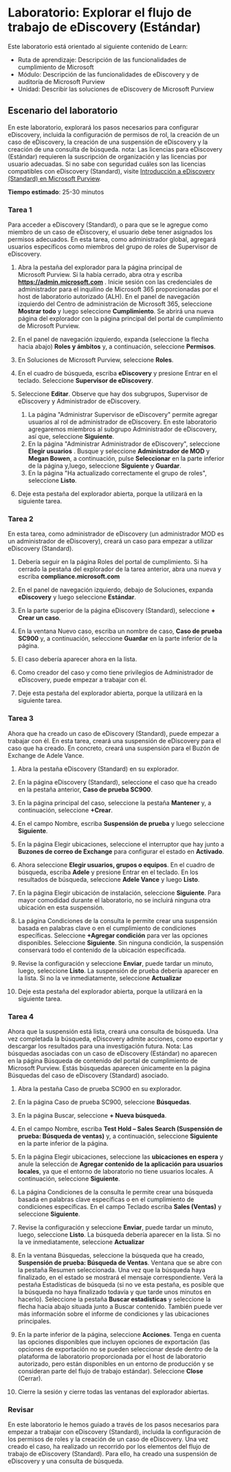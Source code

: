 <!---
---
Laboratorio: Título: "Exploración del flujo de trabajo de eDiscovery (estándar)" Ruta de aprendizaje/Módulo/Unidad: "Ruta de aprendizaje: Descripción de las funcionalidades de cumplimiento de Microsoft; Módulo 5: Descripción de las funcionalidades de eDiscovery y de auditoría de Microsoft Purview; Unidad 2: Descripción de las soluciones de eDiscovery en Microsoft 365"
---
--->

# Laboratorio: Explorar el flujo de trabajo de eDiscovery (Estándar)

Este laboratorio está orientado al siguiente contenido de Learn:

- Ruta de aprendizaje: Descripción de las funcionalidades de cumplimiento de Microsoft
- Módulo: Descripción de las funcionalidades de eDiscovery y de auditoría de Microsoft Purview
- Unidad: Describir las soluciones de eDiscovery de Microsoft Purview

## Escenario del laboratorio

En este laboratorio, explorará los pasos necesarios para configurar eDiscovery, incluida la configuración de permisos de rol, la creación de un caso de eDiscovery, la creación de una suspensión de eDiscovery y la creación de una consulta de búsqueda.  nota: Las licencias para eDiscovery (Estándar) requieren la suscripción de organización y las licencias por usuario adecuadas. Si no sabe con seguridad cuáles son las licencias compatibles con eDiscovery (Standard), visite [Introducción a eDiscovery (Standard) en Microsoft Purview](https://docs.microsoft.com/microsoft-365/compliance/get-started-core-ediscovery?view=o365-worldwide).

**Tiempo estimado**: 25-30 minutos

### Tarea 1

Para acceder a eDiscovery (Standard), o para que se le agregue como miembro de un caso de eDiscovery, el usuario debe tener asignados los permisos adecuados. En esta tarea, como administrador global, agregará usuarios específicos como miembros del grupo de roles de Supervisor de eDiscovery.

1. Abra la pestaña del explorador para la página principal de Microsoft Purview.  Si la había cerrado, abra otra y escriba **https://admin.microsoft.com** . Inicie sesión con las credenciales de administrador para el inquilino de Microsoft 365 proporcionadas por el host de laboratorio autorizado (ALH). En el panel de navegación izquierdo del Centro de administración de Microsoft 365, seleccione **Mostrar todo** y luego seleccione **Cumplimiento**.  Se abrirá una nueva página del explorador con la página principal del portal de cumplimiento de Microsoft Purview.  


1. En el panel de navegación izquierdo, expanda (seleccione la flecha hacia abajo) **Roles y ámbitos** y, a continuación, seleccione **Permisos**.

1. En Soluciones de Microsoft Purview, seleccione **Roles**.

1. En el cuadro de búsqueda, escriba **eDiscovery** y presione Entrar en el teclado.  Seleccione **Supervisor de eDiscovery**.

1. Seleccione **Editar**.  Observe que hay dos subgrupos, Supervisor de eDiscovery y Administrador de eDiscovery.  
    1. La página "Administrar Supervisor de eDiscovery" permite agregar usuarios al rol de administrador de eDiscovery. En este laboratorio agregaremos miembros al subgrupo Administrador de eDiscovery, así que, seleccione **Siguiente**.
    1. En la página "Administrar Administrador de eDiscovery", seleccione **Elegir usuarios** . Busque y seleccione **Administrador de MOD** y **Megan Bowen**, a continuación, pulse **Seleccionar** en la parte inferior de la página y,luego, seleccione **Siguiente** y **Guardar**.
    1. En la página "Ha actualizado correctamente el grupo de roles", seleccione **Listo**.

1. Deje esta pestaña del explorador abierta, porque la utilizará en la siguiente tarea.

### Tarea 2

En esta tarea, como administrador de eDiscovery (un administrador MOD es un administrador de eDiscovery), creará un caso para empezar a utilizar eDiscovery (Standard).

1. Debería seguir en la página Roles del portal de cumplimiento. Si ha cerrado la pestaña del explorador de la tarea anterior, abra una nueva y escriba **compliance.microsoft.com**

1. En el panel de navegación izquierdo, debajo de Soluciones, expanda **eDiscovery** y luego seleccione **Estándar**.

1. En la parte superior de la página eDiscovery (Standard), seleccione **+ Crear un caso**.

1. En la ventana Nuevo caso, escriba un nombre de caso, **Caso de prueba SC900** y, a continuación, seleccione **Guardar** en la parte inferior de la página.

1. El caso debería aparecer ahora en la lista.

1. Como creador del caso y como tiene privilegios de Administrador de eDiscovery, puede empezar a trabajar con él.  

1. Deje esta pestaña del explorador abierta, porque la utilizará en la siguiente tarea.

### Tarea 3

Ahora que ha creado un caso de eDiscovery (Standard), puede empezar a trabajar con él.  En esta tarea, creará una suspensión de eDiscovery para el caso que ha creado.  En concreto, creará una suspensión para el Buzón de Exchange de Adele Vance.

1. Abra la pestaña eDiscovery (Standard) en su explorador.

1. En la página eDiscovery (Standard), seleccione el caso que ha creado en la pestaña anterior, **Caso de prueba SC900**.

1. En la página principal del caso, seleccione la pestaña **Mantener** y, a continuación, seleccione **+Crear**.

1. En el campo Nombre, escriba **Suspensión de prueba** y luego seleccione **Siguiente**.

1. En la página Elegir ubicaciones, seleccione el interruptor que hay junto a **Buzones de correo de Exchange** para configurar el estado en **Activado**.  

1. Ahora seleccione **Elegir usuarios, grupos o equipos**.  En el cuadro de búsqueda, escriba **Adele** y presione Entrar en el teclado. En los resultados de búsqueda, seleccione **Adele Vance** y luego **Listo**.

1. En la página Elegir ubicación de instalación, seleccione **Siguiente**.  Para mayor comodidad durante el laboratorio, no se incluirá ninguna otra ubicación en esta suspensión.

1. La página Condiciones de la consulta le permite crear una suspensión basada en palabras clave o en el cumplimiento de condiciones específicas. Seleccione **+Agregar condición** para ver las opciones disponibles.  Seleccione **Siguiente**. Sin ninguna condición, la suspensión conservará todo el contenido de la ubicación especificada.

1. Revise la configuración y seleccione **Enviar**, puede tardar un minuto, luego, seleccione **Listo**.  La suspensión de prueba debería aparecer en la lista.  Si no la ve inmediatamente, seleccione **Actualizar**

1. Deje esta pestaña del explorador abierta, porque la utilizará en la siguiente tarea.

### Tarea 4

Ahora que la suspensión está lista, creará una consulta de búsqueda.  Una vez completada la búsqueda, eDiscovery admite acciones, como exportar y descargar los resultados para una investigación futura.   Nota: Las búsquedas asociadas con un caso de eDiscovery (Estándar) no aparecen en la página Búsqueda de contenido del portal de cumplimiento de Microsoft Purview. Estás búsquedas aparecen únicamente en la página Búsquedas del caso de eDiscovery (Standard) asociado.

1. Abra la pestaña Caso de prueba SC900 en su explorador.

1. En la página Caso de prueba SC900, seleccione **Búsquedas**.

1. En la página Buscar, seleccione **+ Nueva búsqueda**.

1. En el campo Nombre, escriba **Test Hold – Sales Search (Suspensión de prueba: Búsqueda de ventas)** y, a continuación, seleccione **Siguiente** en la parte inferior de la página.

1. En la página Elegir ubicaciones, seleccione las **ubicaciones en espera** y anule la selección de **Agregar contenido de la aplicación para usuarios locales**, ya que el entorno de laboratorio no tiene usuarios locales. A continuación, seleccione **Siguiente**.

1. La página Condiciones de la consulta le permite crear una búsqueda basada en palabras clave específicas o en el cumplimiento de condiciones específicas. En el campo Teclado escriba **Sales (Ventas)** y seleccione **Siguiente**.

1. Revise la configuración y seleccione **Enviar**, puede tardar un minuto, luego, seleccione **Listo**.  La búsqueda debería aparecer en la lista.  Si no la ve inmediatamente, seleccione **Actualizar**

1. En la ventana Búsquedas, seleccione la búsqueda que ha creado, **Suspensión de prueba: Búsqueda de Ventas**.  Ventana que se abre con la pestaña Resumen seleccionada.  Una vez que la búsqueda haya finalizado, en el estado se mostrará el mensaje correspondiente.  Verá la pestaña Estadísticas de búsqueda (si no ve esta pestaña, es posible que la búsqueda no haya finalizado todavía y que tarde unos minutos en hacerlo).  Seleccione la pestaña **Buscar estadísticas** y seleccione la flecha hacia abajo situada junto a Buscar contenido.  También puede ver más información sobre el informe de condiciones y las ubicaciones principales.  

1. En la parte inferior de la página, seleccione **Acciones**.  Tenga en cuenta las opciones disponibles que incluyen opciones de exportación (las opciones de exportación no se pueden seleccionar desde dentro de la plataforma de laboratorio proporcionada por el host de laboratorio autorizado, pero están disponibles en un entorno de producción y se consideran parte del flujo de trabajo estándar). Seleccione **Close** (Cerrar).

1. Cierre la sesión y cierre todas las ventanas del explorador abiertas.

### Revisar

En este laboratorio le hemos guiado a través de los pasos necesarios para empezar a trabajar con eDiscovery (Standard), incluida la configuración de los permisos de roles y la creación de un caso de eDiscovery.  Una vez creado el caso, ha realizado un recorrido por los elementos del flujo de trabajo de eDiscovery (Standard). Para ello, ha creado una suspensión de eDiscovery y una consulta de búsqueda.
